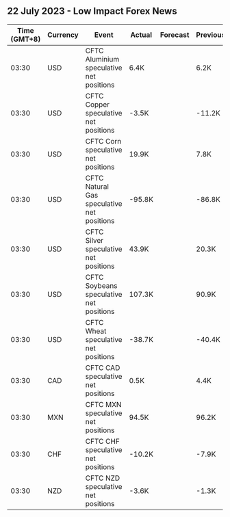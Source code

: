 ## 22 July 2023 - Low Impact Forex News

| Time (GMT+8) | Currency | Event | Actual | Forecast | Previous |
|------|----------|-------|--------|----------|----------|
| 03:30 | USD | CFTC Aluminium speculative net positions | 6.4K |  | 6.2K |
| 03:30 | USD | CFTC Copper speculative net positions | -3.5K |  | -11.2K |
| 03:30 | USD | CFTC Corn speculative net positions | 19.9K |  | 7.8K |
| 03:30 | USD | CFTC Natural Gas speculative net positions | -95.8K |  | -86.8K |
| 03:30 | USD | CFTC Silver speculative net positions | 43.9K |  | 20.3K |
| 03:30 | USD | CFTC Soybeans speculative net positions | 107.3K |  | 90.9K |
| 03:30 | USD | CFTC Wheat speculative net positions | -38.7K |  | -40.4K |
| 03:30 | CAD | CFTC CAD speculative net positions | 0.5K |  | 4.4K |
| 03:30 | MXN | CFTC MXN speculative net positions | 94.5K |  | 96.2K |
| 03:30 | CHF | CFTC CHF speculative net positions | -10.2K |  | -7.9K |
| 03:30 | NZD | CFTC NZD speculative net positions | -3.6K |  | -1.3K |
